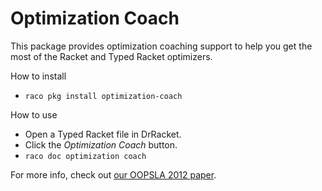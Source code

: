 Optimization Coach
==================

This package provides optimization coaching support to help you get the
most of the Racket and Typed Racket optimizers.


How to install
* `raco pkg install optimization-coach`


How to use
* Open a Typed Racket file in DrRacket.
* Click the *Optimization Coach* button.
* `raco doc optimization coach`

For more info, check out [our OOPSLA 2012 paper](http://www.ccs.neu.edu/racket/pubs/oopsla12-stf.pdf).

